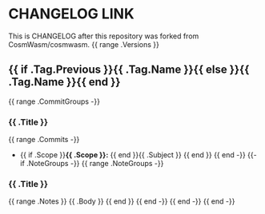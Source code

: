 # CHANGELOG LINK
This is CHANGELOG after this repository was forked from CosmWasm/cosmwasm.
{{ range .Versions }}
## {{ if .Tag.Previous }}{{ .Tag.Name }}{{ else }}{{ .Tag.Name }}{{ end }}
{{ range .CommitGroups -}}
### {{ .Title }}
{{ range .Commits -}}
- {{ if .Scope }}**{{ .Scope }}:** {{ end }}{{ .Subject }}
{{ end }}
{{ end -}}
{{- if .NoteGroups -}}
{{ range .NoteGroups -}}
### {{ .Title }}
{{ range .Notes }}
{{ .Body }}
{{ end }}
{{ end -}}
{{ end -}}
{{ end -}}